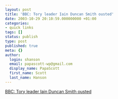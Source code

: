 ```yaml
---
layout: post
title: 'BBC: Tory leader Iain Duncan Smith ousted'
date: 2003-10-29 20:10:59.000000000 +01:00
categories:
- quick links
tags: []
status: publish
type: post
published: true
meta: {}
author:
  login: shanson
  email: papascott-wp@gmail.com
  display_name: PapaScott
  first_name: Scott
  last_name: Hanson
---
```

<p><a title="It's a funny old world..." href="http://news.bbc.co.uk/2/hi/uk_news/politics/3225127.stm">BBC: Tory leader Iain Duncan Smith ousted</a></p>
